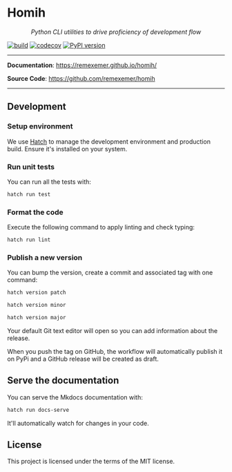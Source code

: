 # Homih

<p align="center">
    <em>Python CLI utilities to drive proficiency of development flow</em>
</p>

[![build](https://github.com/remexemer/homih/workflows/Build/badge.svg)](https://github.com/remexemer/homih/actions)
[![codecov](https://codecov.io/gh/remexemer/homih/branch/master/graph/badge.svg)](https://codecov.io/gh/remexemer/homih)
[![PyPI version](https://badge.fury.io/py/homih.svg)](https://badge.fury.io/py/homih)

---

**Documentation**: <a href="https://remexemer.github.io/homih/" target="_blank">https://remexemer.github.io/homih/</a>

**Source Code**: <a href="https://github.com/remexemer/homih" target="_blank">https://github.com/remexemer/homih</a>

---

## Development

### Setup environment

We use [Hatch](https://hatch.pypa.io/latest/install/) to manage the development environment and production build. Ensure it's installed on your system.

### Run unit tests

You can run all the tests with:

```bash
hatch run test
```

### Format the code

Execute the following command to apply linting and check typing:

```bash
hatch run lint
```

### Publish a new version

You can bump the version, create a commit and associated tag with one command:

```bash
hatch version patch
```

```bash
hatch version minor
```

```bash
hatch version major
```

Your default Git text editor will open so you can add information about the release.

When you push the tag on GitHub, the workflow will automatically publish it on PyPi and a GitHub release will be created as draft.

## Serve the documentation

You can serve the Mkdocs documentation with:

```bash
hatch run docs-serve
```

It'll automatically watch for changes in your code.

## License

This project is licensed under the terms of the MIT license.
